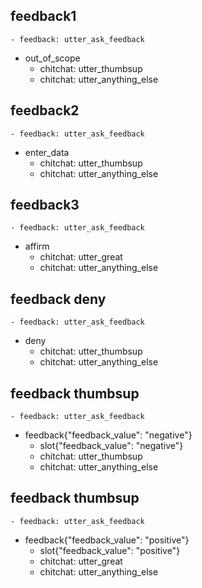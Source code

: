 ## feedback1
    - feedback: utter_ask_feedback
* out_of_scope
    - chitchat: utter_thumbsup
    - chitchat: utter_anything_else


## feedback2
    - feedback: utter_ask_feedback
* enter_data
    - chitchat: utter_thumbsup
    - chitchat: utter_anything_else

## feedback3
    - feedback: utter_ask_feedback
* affirm
    - chitchat: utter_great
    - chitchat: utter_anything_else

## feedback deny
    - feedback: utter_ask_feedback
* deny
    - chitchat: utter_thumbsup
    - chitchat: utter_anything_else

## feedback thumbsup
    - feedback: utter_ask_feedback
* feedback{"feedback_value": "negative"}
    - slot{"feedback_value": "negative"}
    - chitchat: utter_thumbsup
    - chitchat: utter_anything_else

## feedback thumbsup
    - feedback: utter_ask_feedback
* feedback{"feedback_value": "positive"}
    - slot{"feedback_value": "positive"}
    - chitchat: utter_great
    - chitchat: utter_anything_else
